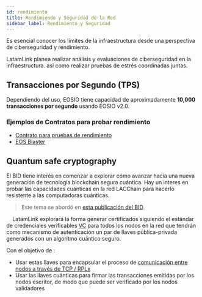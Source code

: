 ```yaml
---
id: rendimiento
title: Rendimiendo y Seguridad de la Red
sidebar_label: Rendimiento y Seguridad
---
```


Es esencial conocer los límites de la infraestructura desde una perspectiva de ciberseguridad y rendimiento.

LatamLink planea realizar análisis y evaluaciones de ciberseguridad en la infraestructura. asi como realizar pruebas de estrés coordinadas juntas.

## Transacciones por Segundo (TPS)
Dependiendo del uso, EOSIO tiene capacidad de aproximadamente **10,000 transacciones por segundo** usando EOSIO v2.0.

### Ejemplos de Contratos para probar rendimiento

- [Contrato para pruebas de rendimiento](https://github.com/CryptoLions/TxShooterContract)
- [EOS Blaster](https://github.com/michaeljyeates/eos-blaster)


## Quantum safe cryptography
 
 El BID tiene interés en comenzar a explorar cómo avanzar hacia una nueva generación de tecnología blockchain segura cuántica. Hay un interes en  probar las capacidades cuánticas en la red LACChain para hacerlo resistente a las computadoras cuánticas. 

 >  Este tema se abordó en [esta publicación del BID](https://publications.iadb.org/es/tecnologias-cuanticas-una-oportunidad-transversal-e-interdisciplinar-para-la-transformacion-digital)

   
LatamLink explorará la forma generar certificados siguiendo el estándar de credenciales verificables [VC](https://www.w3.org/TR/vc-data-model/) para todos los nodos en la red que tendrán como mecanismo de autenticación un par de llaves pública-privada generados con un algoritmo cuántico seguro.

Con el objetivo de :

- Usar estas llaves para encapsular el proceso de [comunicación entre nodos a través de TCP / RPLx](https://github.com/lacchain/besu-network/blob/master/TOPOLOGY_AND_ARCHITECTURE.md)
-  Usar las llaves cuánticas para firmar las transacciones emitidas por los nodos escritor, de modo que puede ser verificado por los nodos validadores
 